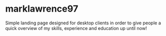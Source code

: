 # marklawrence97
Simple landing page designed for desktop clients in order to give people a quick overview of my skills, experience and education up until now!
